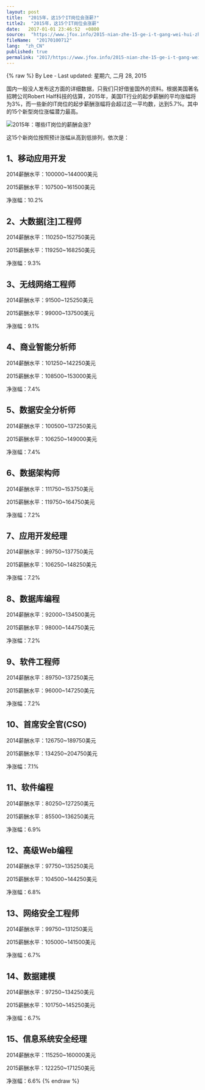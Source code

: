 ```yaml
---
layout: post
title:  "2015年，这15个IT岗位会涨薪?"
title2:  "2015年，这15个IT岗位会涨薪"
date:   2017-01-01 23:46:52  +0800
source:  "https://www.jfox.info/2015-nian-zhe-15-ge-i-t-gang-wei-hui-zhang-xin.html"
fileName:  "20170100712"
lang:  "zh_CN"
published: true
permalink: "2017/https://www.jfox.info/2015-nian-zhe-15-ge-i-t-gang-wei-hui-zhang-xin.html"
---
```

{% raw %}
By Lee - Last updated: 星期六, 二月 28, 2015

国内一般没人发布这方面的详细数据，只我们只好借鉴国外的资料。根据美国著名招聘公司Robert Half科技的估算，2015年，美国IT行业的起步薪酬的平均涨幅将为3%，而一些新的IT岗位的起步薪酬涨幅将会超过这一平均数，达到5.7%。其中的15个新型岗位涨幅潜力最高。

![2015年：哪些IT岗位的薪酬会涨?](5f56514.jpg)

这15个新岗位按照预计涨幅从高到低排列，依次是：

## 1、移动应用开发

2014薪酬水平：100000~144000美元

2015薪酬水平：107500~161500美元

净涨幅：10.2%

## 2、大数据[注]工程师

2014薪酬水平：110250~152750美元

2015薪酬水平：119250~168250美元

净涨幅：9.3%

## 3、无线网络工程师

2014薪酬水平：91500~125250美元

2015薪酬水平：99000~137500美元

净涨幅：9.1%

## 4、商业智能分析师

2014薪酬水平：101250~142250美元

2015薪酬水平：108500~153000美元

净涨幅：7.4%

## 5、数据安全分析师

2014薪酬水平：100500~137250美元

2015薪酬水平：106250~149000美元

净涨幅：7.4%

## 6、数据架构师

2014薪酬水平：111750~153750美元

2015薪酬水平：119750~164750美元

净涨幅：7.2%

## 7、应用开发经理

2014薪酬水平：99750~137750美元

2015薪酬水平：106250~148250美元

净涨幅：7.2%

## 8、数据库编程

2014薪酬水平：92000~134500美元

2015薪酬水平：98000~144750美元

净涨幅：7.2%

## 9、软件工程师

2014薪酬水平：89750~137250美元

2015薪酬水平：96000~147250美元

净涨幅：7.2%

## 10、首席安全官(CSO)

2014薪酬水平：126750~189750美元

2015薪酬水平：134250~204750美元

净涨幅：7.1%

## 11、软件编程

2014薪酬水平：80250~127250美元

2015薪酬水平：85500~136250美元

净涨幅：6.9%

## 12、高级Web编程

2014薪酬水平：97750~135250美元

2015薪酬水平：104500~144250美元

净涨幅：6.8%

## 13、网络安全工程师

2014薪酬水平：99750~131250美元

2015薪酬水平：105000~141500美元

净涨幅：6.7%

## 14、数据建模

2014薪酬水平：97250~134250美元

2015薪酬水平：101750~145250美元

净涨幅：6.7%

## 15、信息系统安全经理

2014薪酬水平：115250~160000美元

2015薪酬水平：122250~171250美元

净涨幅：6.6%
{% endraw %}